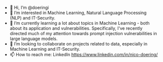 - 👋 Hi, I’m @doeringi
- 👀 I’m interested in Machine Learning, Natural Language Processing (NLP) and IT-Security.
- 🌱 I’m currently learning a lot about topics in Machine Learning - both about its application and vulnerabilities. Specifically, I've recently directed much of my attention towards prompt injection vulnerabilities in large language models.
- 💞️ I’m looking to collaborate on projects related to data, especially in Machine Learning and IT-Security.
- 📫 How to reach me: LinkedIn https://www.linkedin.com/in/nico-doering/

<!---
doeringi/doeringi is a ✨ special ✨ repository because its `README.md` (this file) appears on your GitHub profile.
You can click the Preview link to take a look at your changes.
--->

